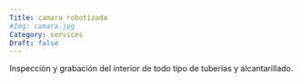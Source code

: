```yaml
---
Title: camara robotizada
#Img: camara.jpg
Category: services
Draft: false
---
```


Inspección y grabación del interior de todo tipo de tuberías y alcantarillado.
